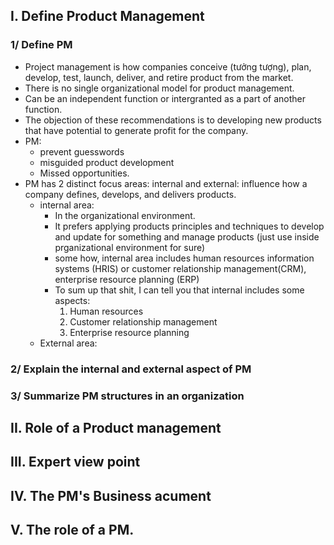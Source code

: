 ## I. Define Product Management
### 1/ Define PM
- Project management is how companies conceive (tưởng tượng), plan, develop, test, launch, deliver, and retire product from the market.
- There is no single organizational model for product management. 
- Can be an independent function or intergranted as a part of another function.
- The objection of these recommendations is to developing new products that have potential to generate profit for the company.
- PM:
    + prevent guesswords
    + misguided product development 
    + Missed opportunities.
- PM has 2 distinct focus areas: internal and external: influence how a company defines, develops, and delivers products.
    + internal area:
        + In the organizational environment.
        + It prefers applying products principles and techniques to develop and update for something and manage products (just use inside prganizational environment for sure)
        + some how, internal area includes human resources information systems (HRIS) or customer relationship management(CRM), enterprise resource planning (ERP)
        + To sum up that shit, I can tell you that internal includes some aspects:
            1. Human resources
            2. Customer relationship management
            3. Enterprise resource planning
    + External area:
            
### 2/ Explain the internal and external aspect of PM
### 3/ Summarize PM structures in an organization

## II. Role of a Product management
## III. Expert view point
## IV. The PM's Business acument
## V. The role of a PM.